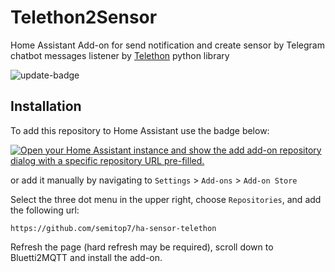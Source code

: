 # Telethon2Sensor
Home Assistant Add-on for send notification and create sensor by Telegram chatbot messages listener by [Telethon](https://github.com/LonamiWebs/Telethon) python library

![update-badge](https://img.shields.io/github/last-commit/semitop7/ha-sensor-telethon?label=Last%20Updated)

## Installation
To add this repository to Home Assistant use the badge below:

[![Open your Home Assistant instance and show the add add-on repository dialog with a specific repository URL pre-filled.](https://my.home-assistant.io/badges/supervisor_add_addon_repository.svg)](https://my.home-assistant.io/redirect/supervisor_add_addon_repository/?repository_url=https%3A%2F%2Fgithub.com%2Fsemitop7%2Fha-sensor-telethon)

or add it manually by navigating to `Settings` > `Add-ons` > `Add-on Store`

Select the three dot menu in the upper right, choose `Repositories`, and add the following url:
```
https://github.com/semitop7/ha-sensor-telethon
```

Refresh the page (hard refresh may be required), scroll down to Bluetti2MQTT and install the add-on.
